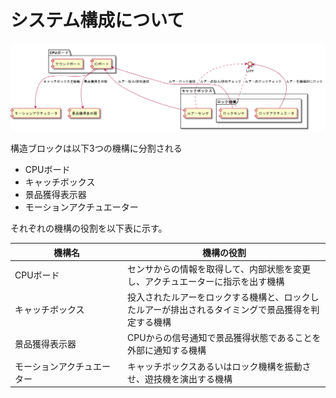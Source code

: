 # システム構成について

![システム構造概要](./img/uml/system_structure-1.png "システム構造１") 

構造ブロックは以下3つの機構に分割される

* CPUボード  
* キャッチボックス
* 景品獲得表示器
* モーションアクチュエーター

それぞれの機構の役割を以下表に示す。

| 機構名　　　　　　　　　　 | 機構の役割 |
| --------- | ---- |
| CPUボード | センサからの情報を取得して、内部状態を変更し、アクチュエーターに指示を出す機構 |
| キャッチボックス | 投入されたルアーをロックする機構と、ロックしたルアーが排出されるタイミングで景品獲得を判定する機構 |
| 景品獲得表示器 | CPUからの信号通知で景品獲得状態であることを外部に通知する機構 |
| モーションアクチュエーター | キャッチボックスあるいはロック機構を振動させ、遊技機を演出する機構 |
